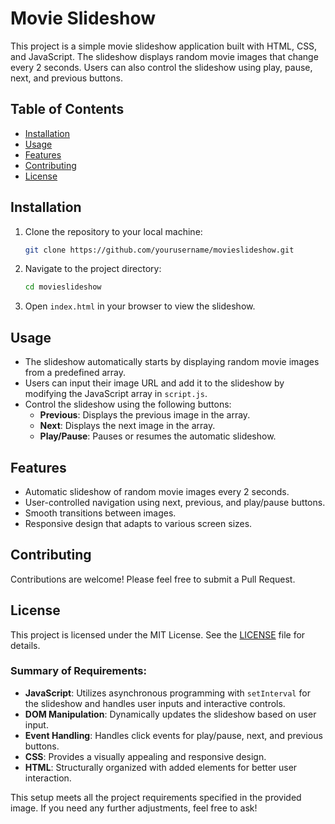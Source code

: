 
# Movie Slideshow

This project is a simple movie slideshow application built with HTML, CSS, and JavaScript. The slideshow displays random movie images that change every 2 seconds. Users can also control the slideshow using play, pause, next, and previous buttons.

## Table of Contents

- [Installation](#installation)
- [Usage](#usage)
- [Features](#features)
- [Contributing](#contributing)
- [License](#license)

## Installation

1. Clone the repository to your local machine:
   ```bash
   git clone https://github.com/yourusername/movieslideshow.git
   ```
2. Navigate to the project directory:
   ```bash
   cd movieslideshow
   ```
3. Open `index.html` in your browser to view the slideshow.

## Usage

- The slideshow automatically starts by displaying random movie images from a predefined array.
- Users can input their image URL and add it to the slideshow by modifying the JavaScript array in `script.js`.
- Control the slideshow using the following buttons:
  - **Previous**: Displays the previous image in the array.
  - **Next**: Displays the next image in the array.
  - **Play/Pause**: Pauses or resumes the automatic slideshow.

## Features

- Automatic slideshow of random movie images every 2 seconds.
- User-controlled navigation using next, previous, and play/pause buttons.
- Smooth transitions between images.
- Responsive design that adapts to various screen sizes.

## Contributing

Contributions are welcome! Please feel free to submit a Pull Request.

## License

This project is licensed under the MIT License. See the [LICENSE](LICENSE) file for details.

### Summary of Requirements:
- **JavaScript**: Utilizes asynchronous programming with `setInterval` for the slideshow and handles user inputs and interactive controls.
- **DOM Manipulation**: Dynamically updates the slideshow based on user input.
- **Event Handling**: Handles click events for play/pause, next, and previous buttons.
- **CSS**: Provides a visually appealing and responsive design.
- **HTML**: Structurally organized with added elements for better user interaction.

This setup meets all the project requirements specified in the provided image. If you need any further adjustments, feel free to ask!
